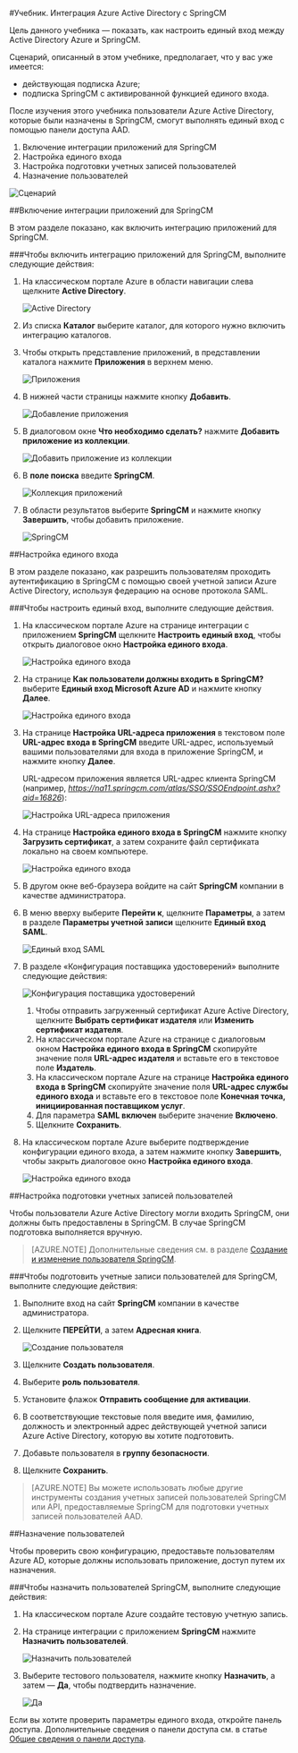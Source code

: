<properties 
    pageTitle="Учебник. Интеграция Azure Active Directory с SpringCM | Microsoft Azure" 
    description="Узнайте, как использовать SpringCM с Azure Active Directory для реализации единого входа, автоматической подготовки к работе и других задач." 
    services="active-directory" 
    authors="jeevansd"  
    documentationCenter="na" 
    manager="femila"/>
<tags 
    ms.service="active-directory" 
    ms.devlang="na" 
    ms.topic="article" 
    ms.tgt_pltfrm="na" 
    ms.workload="identity" 
    ms.date="09/19/2016" 
    ms.author="jeedes" />

#Учебник. Интеграция Azure Active Directory с SpringCM
  
Цель данного учебника — показать, как настроить единый вход между Active Directory Azure и SpringCM.
  
Сценарий, описанный в этом учебнике, предполагает, что у вас уже имеется:

-   действующая подписка Azure;
-   подписка SpringCM с активированной функцией единого входа.
  
После изучения этого учебника пользователи Azure Active Directory, которые были назначены в SpringCM, смогут выполнять единый вход с помощью панели доступа AAD.

1.  Включение интеграции приложений для SpringCM
2.  Настройка единого входа
3.  Настройка подготовки учетных записей пользователей
4.  Назначение пользователей

![Сценарий](./media/active-directory-saas-spring-cm-tutorial/IC797044.png "Сценарий")

##Включение интеграции приложений для SpringCM
  
В этом разделе показано, как включить интеграцию приложений для SpringCM.

###Чтобы включить интеграцию приложений для SpringCM, выполните следующие действия:

1.  На классическом портале Azure в области навигации слева щелкните **Active Directory**.

    ![Active Directory](./media/active-directory-saas-spring-cm-tutorial/IC700993.png "Active Directory")

2.  Из списка **Каталог** выберите каталог, для которого нужно включить интеграцию каталогов.

3.  Чтобы открыть представление приложений, в представлении каталога нажмите **Приложения** в верхнем меню.

    ![Приложения](./media/active-directory-saas-spring-cm-tutorial/IC700994.png "Приложения")

4.  В нижней части страницы нажмите кнопку **Добавить**.

    ![Добавление приложения](./media/active-directory-saas-spring-cm-tutorial/IC749321.png "Добавление приложения")

5.  В диалоговом окне **Что необходимо сделать?** нажмите **Добавить приложение из коллекции**.

    ![Добавить приложение из коллекции](./media/active-directory-saas-spring-cm-tutorial/IC749322.png "Добавить приложение из коллекции")

6.  В **поле поиска** введите **SpringCM**.

    ![Коллекция приложений](./media/active-directory-saas-spring-cm-tutorial/IC797045.png "Коллекция приложений")

7.  В области результатов выберите **SpringCM** и нажмите кнопку **Завершить**, чтобы добавить приложение.

    ![SpringCM](./media/active-directory-saas-spring-cm-tutorial/IC797046.png "SpringCM")

##Настройка единого входа
  
В этом разделе показано, как разрешить пользователям проходить аутентификацию в SpringCM с помощью своей учетной записи Azure Active Directory, используя федерацию на основе протокола SAML.

###Чтобы настроить единый вход, выполните следующие действия.

1.  На классическом портале Azure на странице интеграции с приложением **SpringCM** щелкните **Настроить единый вход**, чтобы открыть диалоговое окно **Настройка единого входа**.

    ![Настройка единого входа](./media/active-directory-saas-spring-cm-tutorial/IC797047.png "Настройка единого входа")

2.  На странице **Как пользователи должны входить в SpringCM?** выберите **Единый вход Microsoft Azure AD** и нажмите кнопку **Далее**.

    ![Настройка единого входа](./media/active-directory-saas-spring-cm-tutorial/IC797048.png "Настройка единого входа")

3.  На странице **Настройка URL-адреса приложения** в текстовом поле **URL-адрес входа в SpringCM** введите URL-адрес, используемый вашими пользователями для входа в приложение SpringCM, и нажмите кнопку **Далее**.

    URL-адресом приложения является URL-адрес клиента SpringCM (например, *https://na11.springcm.com/atlas/SSO/SSOEndpoint.ashx?aid=16826*):

    ![Настройка URL-адреса приложения](./media/active-directory-saas-spring-cm-tutorial/IC797049.png "Настройка URL-адреса приложения")

4.  На странице **Настройка единого входа в SpringCM** нажмите кнопку **Загрузить сертификат**, а затем сохраните файл сертификата локально на своем компьютере.

    ![Настройка единого входа](./media/active-directory-saas-spring-cm-tutorial/IC797050.png "Настройка единого входа")

5.  В другом окне веб-браузера войдите на сайт **SpringCM** компании в качестве администратора.

6.  В меню вверху выберите **Перейти к**, щелкните **Параметры**, а затем в разделе **Параметры учетной записи** щелкните **Единый вход SAML**.

    ![Единый вход SAML](./media/active-directory-saas-spring-cm-tutorial/IC797051.png "Единый вход SAML")

7.  В разделе «Конфигурация поставщика удостоверений» выполните следующие действия:

    ![Конфигурация поставщика удостоверений](./media/active-directory-saas-spring-cm-tutorial/IC797052.png "Конфигурация поставщика удостоверений")

    1.  Чтобы отправить загруженный сертификат Azure Active Directory, щелкните **Выбрать сертификат издателя** или **Изменить сертификат издателя**.
    2.  На классическом портале Azure на странице с диалоговым окном **Настройка единого входа в SpringCM** скопируйте значение поля **URL-адрес издателя** и вставьте его в текстовое поле **Издатель**.
    3.  На классическом портале Azure на странице **Настройка единого входа в SpringCM** скопируйте значение поля **URL-адрес службы единого входа** и вставьте его в текстовое поле **Конечная точка, инициированная поставщиком услуг**.
    4.  Для параметра **SAML включен** выберите значение **Включено**.
    5.  Щелкните **Сохранить**.

8.  На классическом портале Azure выберите подтверждение конфигурации единого входа, а затем нажмите кнопку **Завершить**, чтобы закрыть диалоговое окно **Настройка единого входа**.

    ![Настройка единого входа](./media/active-directory-saas-spring-cm-tutorial/IC797053.png "Настройка единого входа")

##Настройка подготовки учетных записей пользователей
  
Чтобы пользователи Azure Active Directory могли входить SpringCM, они должны быть предоставлены в SpringCM. В случае SpringCM подготовка выполняется вручную.

>[AZURE.NOTE] Дополнительные сведения см. в разделе [Создание и изменение пользователя SpringCM](http://knowledge.springcm.com/create-and-edit-a-springcm-user).

###Чтобы подготовить учетные записи пользователей для SpringCM, выполните следующие действия:

1.  Выполните вход на сайт **SpringCM** компании в качестве администратора.

2.  Щелкните **ПЕРЕЙТИ**, а затем **Адресная книга**.

    ![Создание пользователя](./media/active-directory-saas-spring-cm-tutorial/IC797054.png "Создать пользователя")

3.  Щелкните **Создать пользователя**.

4.  Выберите **роль пользователя**.

5.  Установите флажок **Отправить сообщение для активации**.

6.  В соответствующие текстовые поля введите имя, фамилию, должность и электронный адрес действующей учетной записи Azure Active Directory, которую вы хотите подготовить.

7.  Добавьте пользователя в **группу безопасности**.

8.  Щелкните **Сохранить**.

>[AZURE.NOTE] Вы можете использовать любые другие инструменты создания учетных записей пользователей SpringCM или API, предоставляемые SpringCM для подготовки учетных записей пользователей AAD.

##Назначение пользователей
  
Чтобы проверить свою конфигурацию, предоставьте пользователям Azure AD, которые должны использовать приложение, доступ путем их назначения.

###Чтобы назначить пользователей SpringCM, выполните следующие действия:

1.  На классическом портале Azure создайте тестовую учетную запись.

2.  На странице интеграции с приложением **SpringCM** нажмите **Назначить пользователей**.

    ![Назначить пользователей](./media/active-directory-saas-spring-cm-tutorial/IC797055.png "Назначить пользователей")

3.  Выберите тестового пользователя, нажмите кнопку **Назначить**, а затем — **Да**, чтобы подтвердить назначение.

    ![Да](./media/active-directory-saas-spring-cm-tutorial/IC767830.png "Да")
  
Если вы хотите проверить параметры единого входа, откройте панель доступа. Дополнительные сведения о панели доступа см. в статье [Общие сведения о панели доступа](active-directory-saas-access-panel-introduction.md).

<!---HONumber=AcomDC_0921_2016-->